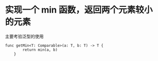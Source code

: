 # 实现一个 min 函数，返回两个元素较小的元素

主要考验泛型的使用
```
func getMin<T: Comparable>(a: T, b: T) -> T {
        return min(a, b)
    }
```
